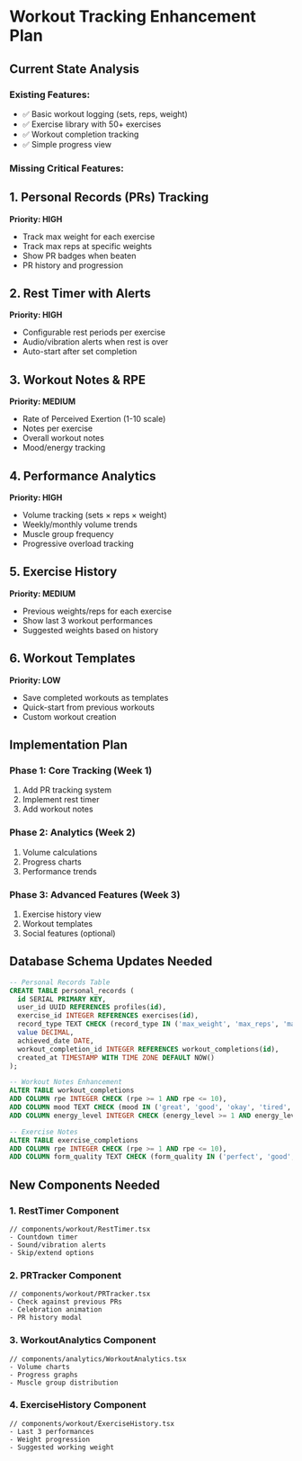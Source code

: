 # Workout Tracking Enhancement Plan

## Current State Analysis

### Existing Features:
- ✅ Basic workout logging (sets, reps, weight)
- ✅ Exercise library with 50+ exercises
- ✅ Workout completion tracking
- ✅ Simple progress view

### Missing Critical Features:

## 1. Personal Records (PRs) Tracking
**Priority: HIGH**
- Track max weight for each exercise
- Track max reps at specific weights
- Show PR badges when beaten
- PR history and progression

## 2. Rest Timer with Alerts
**Priority: HIGH**
- Configurable rest periods per exercise
- Audio/vibration alerts when rest is over
- Auto-start after set completion

## 3. Workout Notes & RPE
**Priority: MEDIUM**
- Rate of Perceived Exertion (1-10 scale)
- Notes per exercise
- Overall workout notes
- Mood/energy tracking

## 4. Performance Analytics
**Priority: HIGH**
- Volume tracking (sets × reps × weight)
- Weekly/monthly volume trends
- Muscle group frequency
- Progressive overload tracking

## 5. Exercise History
**Priority: MEDIUM**
- Previous weights/reps for each exercise
- Show last 3 workout performances
- Suggested weights based on history

## 6. Workout Templates
**Priority: LOW**
- Save completed workouts as templates
- Quick-start from previous workouts
- Custom workout creation

## Implementation Plan

### Phase 1: Core Tracking (Week 1)
1. Add PR tracking system
2. Implement rest timer
3. Add workout notes

### Phase 2: Analytics (Week 2)
1. Volume calculations
2. Progress charts
3. Performance trends

### Phase 3: Advanced Features (Week 3)
1. Exercise history view
2. Workout templates
3. Social features (optional)

## Database Schema Updates Needed

```sql
-- Personal Records Table
CREATE TABLE personal_records (
  id SERIAL PRIMARY KEY,
  user_id UUID REFERENCES profiles(id),
  exercise_id INTEGER REFERENCES exercises(id),
  record_type TEXT CHECK (record_type IN ('max_weight', 'max_reps', 'max_volume')),
  value DECIMAL,
  achieved_date DATE,
  workout_completion_id INTEGER REFERENCES workout_completions(id),
  created_at TIMESTAMP WITH TIME ZONE DEFAULT NOW()
);

-- Workout Notes Enhancement
ALTER TABLE workout_completions
ADD COLUMN rpe INTEGER CHECK (rpe >= 1 AND rpe <= 10),
ADD COLUMN mood TEXT CHECK (mood IN ('great', 'good', 'okay', 'tired', 'exhausted')),
ADD COLUMN energy_level INTEGER CHECK (energy_level >= 1 AND energy_level <= 5);

-- Exercise Notes
ALTER TABLE exercise_completions
ADD COLUMN rpe INTEGER CHECK (rpe >= 1 AND rpe <= 10),
ADD COLUMN form_quality TEXT CHECK (form_quality IN ('perfect', 'good', 'okay', 'poor'));
```

## New Components Needed

### 1. RestTimer Component
```tsx
// components/workout/RestTimer.tsx
- Countdown timer
- Sound/vibration alerts
- Skip/extend options
```

### 2. PRTracker Component
```tsx
// components/workout/PRTracker.tsx
- Check against previous PRs
- Celebration animation
- PR history modal
```

### 3. WorkoutAnalytics Component
```tsx
// components/analytics/WorkoutAnalytics.tsx
- Volume charts
- Progress graphs
- Muscle group distribution
```

### 4. ExerciseHistory Component
```tsx
// components/workout/ExerciseHistory.tsx
- Last 3 performances
- Weight progression
- Suggested working weight
```
